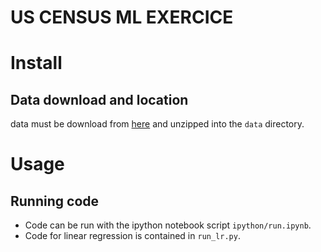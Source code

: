 US CENSUS ML EXERCICE
=====================

# Install

## Data download and location
data must be download from [here](http://thomasdata.s3.amazonaws.com/ds/us_census_full.zip) and unzipped into the `data` directory.

# Usage

## Running code
- Code can be run with the ipython notebook script  `ipython/run.ipynb`.
- Code for linear regression is contained in `run_lr.py`.